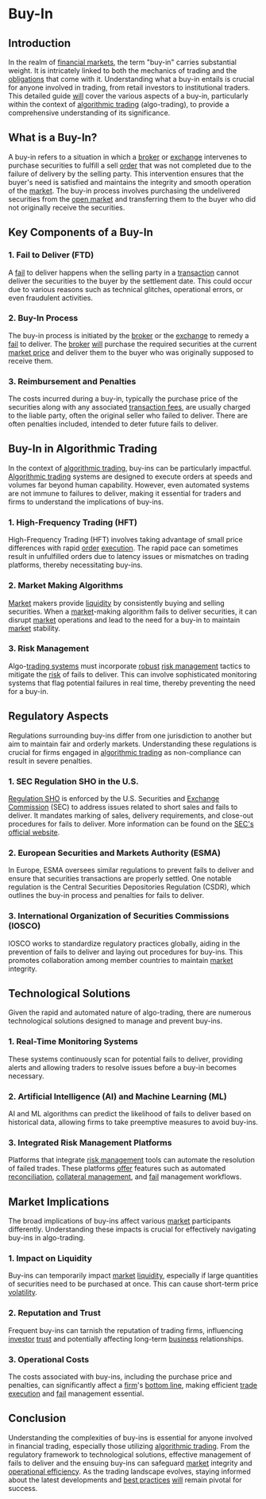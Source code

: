 # Buy-In

## Introduction

In the realm of [financial markets](../f/financial_market.md), the term "buy-in" carries substantial weight. It is intricately linked to both the mechanics of trading and the [obligations](../o/obligation.md) that come with it. Understanding what a buy-in entails is crucial for anyone involved in trading, from retail investors to institutional traders. This detailed guide [will](../w/will.md) cover the various aspects of a buy-in, particularly within the context of [algorithmic trading](../a/accountability.md) (algo-trading), to provide a comprehensive understanding of its significance.

## What is a Buy-In?

A buy-in refers to a situation in which a [broker](../b/broker.md) or [exchange](../e/exchange.md) intervenes to purchase securities to fulfill a sell [order](../o/order.md) that was not completed due to the failure of delivery by the selling party. This intervention ensures that the buyer's need is satisfied and maintains the integrity and smooth operation of the [market](../m/market.md). The buy-in process involves purchasing the undelivered securities from the [open market](../o/open_market.md) and transferring them to the buyer who did not originally receive the securities.

## Key Components of a Buy-In

### 1. **Fail to Deliver (FTD)**

A [fail](../f/fail.md) to deliver happens when the selling party in a [transaction](../t/transaction.md) cannot deliver the securities to the buyer by the settlement date. This could occur due to various reasons such as technical glitches, operational errors, or even fraudulent activities.

### 2. **Buy-In Process**

The buy-in process is initiated by the [broker](../b/broker.md) or the [exchange](../e/exchange.md) to remedy a [fail](../f/fail.md) to deliver. The [broker](../b/broker.md) [will](../w/will.md) purchase the required securities at the current [market price](../m/market_price.md) and deliver them to the buyer who was originally supposed to receive them.

### 3. **Reimbursement and Penalties**

The costs incurred during a buy-in, typically the purchase price of the securities along with any associated [transaction fees](../t/transaction_fees.md), are usually charged to the liable party, often the original seller who failed to deliver. There are often penalties included, intended to deter future fails to deliver.

## Buy-In in Algorithmic Trading

In the context of [algorithmic trading](../a/accountability.md), buy-ins can be particularly impactful. [Algorithmic trading](../a/accountability.md) systems are designed to execute orders at speeds and volumes far beyond human capability. However, even automated systems are not immune to failures to deliver, making it essential for traders and firms to understand the implications of buy-ins.

### 1. **High-Frequency Trading (HFT)**

High-Frequency Trading (HFT) involves taking advantage of small price differences with rapid [order](../o/order.md) [execution](../e/execution.md). The rapid pace can sometimes result in unfulfilled orders due to latency issues or mismatches on trading platforms, thereby necessitating buy-ins.

### 2. **Market Making Algorithms**

[Market](../m/market.md) makers provide [liquidity](../l/liquidity.md) by consistently buying and selling securities. When a [market](../m/market.md)-making algorithm fails to deliver securities, it can disrupt [market](../m/market.md) operations and lead to the need for a buy-in to maintain [market](../m/market.md) stability.

### 3. **Risk Management**

Algo-[trading systems](../t/trading_systems.md) must incorporate [robust](../r/robust.md) [risk management](../r/risk_management.md) tactics to mitigate the [risk](../r/risk.md) of fails to deliver. This can involve sophisticated monitoring systems that flag potential failures in real time, thereby preventing the need for a buy-in.

## Regulatory Aspects

Regulations surrounding buy-ins differ from one jurisdiction to another but aim to maintain fair and orderly markets. Understanding these regulations is crucial for firms engaged in [algorithmic trading](../a/accountability.md) as non-compliance can result in severe penalties.

### 1. **SEC Regulation SHO in the U.S.**

[Regulation SHO](../r/regulation_sho.md) is enforced by the U.S. Securities and [Exchange](../e/exchange.md) [Commission](../c/commission.md) (SEC) to address issues related to short sales and fails to deliver. It mandates marking of sales, delivery requirements, and close-out procedures for fails to deliver. More information can be found on the [SEC's official website](https://www.sec.gov/rules/final/34-50103.htm).

### 2. **European Securities and Markets Authority (ESMA)**

In Europe, ESMA oversees similar regulations to prevent fails to deliver and ensure that securities transactions are properly settled. One notable regulation is the Central Securities Depositories Regulation (CSDR), which outlines the buy-in process and penalties for fails to deliver.

### 3. **International Organization of Securities Commissions (IOSCO)**

IOSCO works to standardize regulatory practices globally, aiding in the prevention of fails to deliver and laying out procedures for buy-ins. This promotes collaboration among member countries to maintain [market](../m/market.md) integrity.

## Technological Solutions

Given the rapid and automated nature of algo-trading, there are numerous technological solutions designed to manage and prevent buy-ins.

### 1. **Real-Time Monitoring Systems**

These systems continuously scan for potential fails to deliver, providing alerts and allowing traders to resolve issues before a buy-in becomes necessary.

### 2. **Artificial Intelligence (AI) and Machine Learning (ML)**

AI and ML algorithms can predict the likelihood of fails to deliver based on historical data, allowing firms to take preemptive measures to avoid buy-ins.

### 3. **Integrated Risk Management Platforms**

Platforms that integrate [risk management](../r/risk_management.md) tools can automate the resolution of failed trades. These platforms [offer](../o/offer.md) features such as automated [reconciliation](../r/reconciliation.md), [collateral management](../c/collateral_management.md), and [fail](../f/fail.md) management workflows.

## Market Implications

The broad implications of buy-ins affect various [market](../m/market.md) participants differently. Understanding these impacts is crucial for effectively navigating buy-ins in algo-trading.

### 1. **Impact on Liquidity**

Buy-ins can temporarily impact [market](../m/market.md) [liquidity](../l/liquidity.md), especially if large quantities of securities need to be purchased at once. This can cause short-term price [volatility](../v/volatility.md).

### 2. **Reputation and Trust**

Frequent buy-ins can tarnish the reputation of trading firms, influencing [investor](../i/investor.md) [trust](../t/trust.md) and potentially affecting long-term [business](../b/business.md) relationships.

### 3. **Operational Costs**

The costs associated with buy-ins, including the purchase price and penalties, can significantly affect a [firm](../f/firm.md)'s [bottom line](../b/bottom_line.md), making efficient [trade](../t/trade.md) [execution](../e/execution.md) and [fail](../f/fail.md) management essential.

## Conclusion

Understanding the complexities of buy-ins is essential for anyone involved in financial trading, especially those utilizing [algorithmic trading](../a/accountability.md). From the regulatory framework to technological solutions, effective management of fails to deliver and the ensuing buy-ins can safeguard [market](../m/market.md) integrity and [operational efficiency](../o/operational_efficiency_in_trading.md). As the trading landscape evolves, staying informed about the latest developments and [best practices](../b/best_practices.md) [will](../w/will.md) remain pivotal for success.